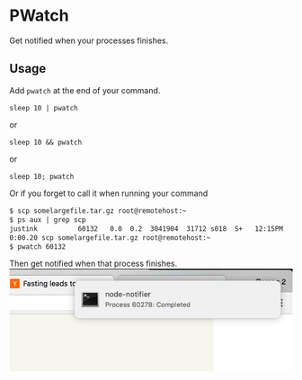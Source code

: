 # PWatch

Get notified when your processes finishes.

## Usage

Add `pwatch` at the end of your command.

```
sleep 10 | pwatch
```
or

```
sleep 10 && pwatch
```
or 

```
sleep 10; pwatch
```

Or if you forget to call it when running your command

```
$ scp somelargefile.tar.gz root@remotehost:~
$ ps aux | grep scp
justink          60132   0.0  0.2  3041904  31712 s018  S+   12:15PM   0:00.20 scp somelargefile.tar.gz root@remotehost:~
$ pwatch 60132
```

Then get notified when that process finishes.
![](assets/pwatchinaction.png)